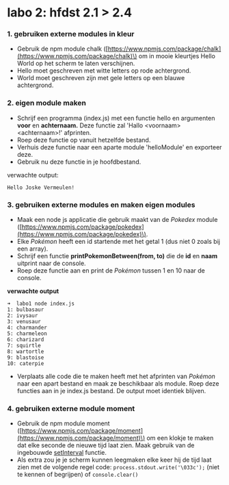 # labo 2: hfdst 2.1 &gt; 2.4

### 1. gebruiken externe modules in kleur

* Gebruik de npm module chalk \([https://www.npmjs.com/package/chalk](https://www.npmjs.com/package/chalk)\) om in mooie kleurtjes Hello World op het scherm te laten verschijnen.  
* Hello moet geschreven met witte letters op rode achtergrond.
* World moet geschreven zijn met gele letters op een blauwe achtergrond.

### 2. eigen module maken

* Schrijf een programma \(index.js\) met een functie hello en argumenten **voor** en **achternaam.**  Deze functie zal 'Hallo &lt;voornaam&gt; &lt;achternaam&gt;!' afprinten.
* Roep deze functie op vanuit hetzelfde bestand.
* Verhuis deze functie naar een aparte module 'helloModule' en exporteer deze. 
* Gebruik nu deze functie in je hoofdbestand. 

verwachte output:

```text
Hello Joske Vermeulen!
```

### 3. gebruiken externe modules en maken eigen modules

* Maak een node js applicatie die gebruik maakt van de _Pokedex_ module \([https://www.npmjs.com/package/pokedex](https://www.npmjs.com/package/pokedex)\).
* Elke _Pokémon_ heeft een id startende met het getal 1 \(dus niet 0 zoals bij een array\).
* Schrijf een functie **printPokemonBetween\(from, to\)** die de **id** en **naam** uitprint naar de console.
* Roep deze functie aan en print de _Pokémon_ tussen 1 en 10 naar de console.

**verwachte output**

```text
➜  labo1 node index.js
1: bulbasaur
2: ivysaur
3: venusaur
4: charmander
5: charmeleon
6: charizard
7: squirtle
8: wartortle
9: blastoise
10: caterpie
```

* Verplaats alle code die te maken heeft met het afprinten van _Pokémon_ naar een apart bestand en maak ze beschikbaar als module. Roep deze functies aan in je index.js bestand. De output moet identiek blijven.

### 4. gebruiken externe module moment

* Gebruik de npm module moment \([https://www.npmjs.com/package/moment](https://www.npmjs.com/package/moment)\) om een klokje te maken dat elke seconde de nieuwe tijd laat zien. Maak gebruik van de ingebouwde [setInterval](https://www.w3schools.com/jsref/met_win_setinterval.asp) functie.
* Als extra zou je je scherm kunnen leegmaken elke keer hij de tijd laat zien met de volgende regel code: `process.stdout.write('\033c');` \(niet te kennen of begrijpen\) of `console.clear()`

